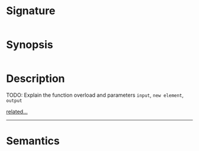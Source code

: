 # Signature
```vikid-signature
```

# Synopsis
```vikid-synopsis
```

# Description
TODO: Explain the function overload and parameters `input`, `new element`, `output`

[related...](https://en.wikipedia.org/wiki/Tuple)

----
# Semantics